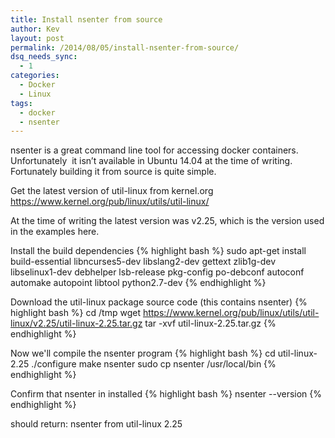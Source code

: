 ```yaml
---
title: Install nsenter from source
author: Kev
layout: post
permalink: /2014/08/05/install-nsenter-from-source/
dsq_needs_sync:
  - 1
categories:
  - Docker
  - Linux
tags:
  - docker
  - nsenter
---
```

nsenter is a great command line tool for accessing docker containers. Unfortunately  it isn&#8217;t available in Ubuntu 14.04 at the time of writing. Fortunately building it from source is quite simple.

Get the latest version of util-linux from kernel.org
<a href="https://www.kernel.org/pub/linux/utils/util-linux/" target="_blank">https://www.kernel.org/pub/linux/utils/util-linux/</a>

At the time of writing the latest version was v2.25, which is the version used in the examples here.
  
Install the build dependencies
{% highlight bash %}
sudo apt-get install build-essential libncurses5-dev libslang2-dev gettext zlib1g-dev \
libselinux1-dev debhelper lsb-release pkg-config po-debconf autoconf \
automake autopoint libtool python2.7-dev
{% endhighlight %}

Download the util-linux package source code (this contains nsenter)
{% highlight bash %}
cd /tmp
wget https://www.kernel.org/pub/linux/utils/util-linux/v2.25/util-linux-2.25.tar.gz
tar -xvf util-linux-2.25.tar.gz
{% endhighlight %}

Now we'll compile the nsenter program
{% highlight bash %}
cd util-linux-2.25
./configure
make nsenter
sudo cp nsenter /usr/local/bin
{% endhighlight %}

Confirm that nsenter in installed
{% highlight bash %}
nsenter --version
{% endhighlight %}

should return:
nsenter from util-linux 2.25
